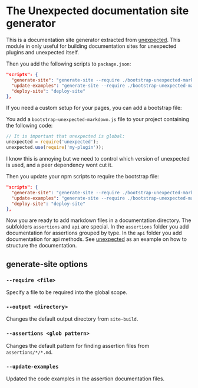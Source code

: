 # The Unexpected documentation site generator

This is a documentation site generator extracted from
[unexpected](http://unexpectedjs.github.io/). This module in only
useful for building documentation sites for unexpected plugins and
unexpected itself.

Then you add the following scripts to `package.json`:

```json
"scripts": {
  "generate-site": "generate-site --require ./bootstrap-unexpected-markdown.js",
  "update-examples": "generate-site --require ./bootstrap-unexpected-markdown.js --update-examples",
  "deploy-site": "deploy-site"
},
```

If you need a custom setup for your pages, you can add a bootstrap file:

You add a `bootstrap-unexpected-markdown.js` file to your project containing the
following code:

```js
// It is important that unexpected is global:
unexpected = require('unexpected');
unexpected.use(require('my-plugin'));
```

I know this is annoying but we need to control which version of unexpected is
used, and a peer dependency wont cut it.

Then you update your npm scripts to require the bootstrap file:

```json
"scripts": {
  "generate-site": "generate-site --require ./bootstrap-unexpected-markdown.js",
  "update-examples": "generate-site --require ./bootstrap-unexpected-markdown.js --update-examples",
  "deploy-site": "deploy-site"
},
```

Now you are ready to add markdown files in a documentation directory. The
subfolders `assertions` and `api` are special. In the `assertions`
folder you add documentation for assertions grouped by type. In the
`api` folder you add documentation for api methods. See
[unexpected](https://github.com/unexpectedjs/unexpected/tree/master/documentation)
as an example on how to structure the documentation.

## generate-site options

### `--require <file>`

Specify a file to be required into the global scope.

### `--output <directory>`

Changes the default output directory from `site-build`.

### `--assertions <glob pattern>`

Changes the default pattern for finding assertion files from `assertions/*/*.md`.

### `--update-examples`

Updated the code examples in the assertion documentation files.

